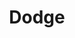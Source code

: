 ---
title: Dodge
period: 2023년 6월
team: 개인
stack: [Godot]
description: 사방에서 오는 적들을 피하는 2D 닷지 게임
repo: https://github.com/cyan4s/dodge
tag: [게임]
platform: []
heroImage: /placeholder-default.png
---